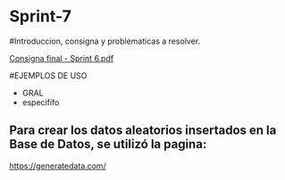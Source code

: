 # Sprint-7

#Introduccion, consigna y  problematicas a resolver.

[Consigna final - Sprint 6.pdf](https://github.com/ITBANK-PROJECT-Grupo8-C1/Sprint-7/files/9222329/Consigna.final.-.Sprint.6.pdf)


#EJEMPLOS DE USO

* GRAL
* especififo

## Para crear los datos aleatorios insertados en la Base de Datos, se utilizó la pagina:

https://generatedata.com/
